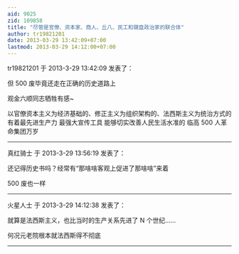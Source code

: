 ```yaml
---
aid: 9025
zid: 109858
title: "尽管是官僚、资本家、商人、丘八、民工和键盘政治家的联合体"
author: tr19821201
date: 2013-03-29 13:42:09+07:00
lastmod: 2013-03-29 14:12:00+07:00
---
```


tr19821201 于 2013-3-29 13:42:09 发表了：

但 500 废毕竟还走在正确的历史道路上

观金六顺同志牺牲有感~

以官僚资本主义为经济基础的、修正主义为组织架构的、法西斯主义为统治方式的 有着最先进生产力 最强大宣传工具 能够切实改善人民生活水准的 临高 500 人革命集团万岁

---

真红骑士 于 2013-3-29 13:56:19 发表了：

还记得历史书吗？经常有“那啥啥客观上促进了那啥啥”来着

500 废也一样

---

火星人士 于 2013-3-29 14:12:38 发表了：

就算是法西斯主义，也比当时的生产关系先进了 N 个世纪……

何况元老院根本就法西斯得不彻底

---
